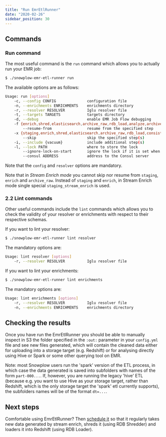 ```yaml
---
title: "Run EmrEtlRunner"
date: "2020-02-26"
sidebar_position: 30
---
```


## Commands

### Run command

The most useful command is the `run` command which allows you to actually run your EMR job:

```bash
$ ./snowplow-emr-etl-runner run
```

The available options are as follows:

```bash
Usage: run [options]
    -c, --config CONFIG              configuration file
    -n, --enrichments ENRICHMENTS    enrichments directory
    -r, --resolver RESOLVER          Iglu resolver file
    -t, --targets TARGETS            targets directory
    -d, --debug                      enable EMR Job Flow debugging
    -f {enrich,shred,elasticsearch,archive_raw,rdb_load,analyze,archive_enriched,archive_shredded,staging_stream_enrich},
        --resume-from                resume from the specified step
    -x {staging,enrich,shred,elasticsearch,archive_raw,rdb_load,consistency_check,analyze,load_manifest_check,archive_enriched,archive_shredded,staging_stream_enrich},
        --skip                       skip the specified step(s)
    -i, --include {vacuum}           include additional step(s)
    -l, --lock PATH                  where to store the lock
        --ignore-lock-on-start       ignore the lock if it is set when starting
        --consul ADDRESS             address to the Consul server
```

Note that the `config` and `resolver` options are mandatory.

Note that in _Stream Enrich mode_ you cannot skip nor resume from `staging`, `enrich` and `archive_raw`. Instead of `staging` and `enrich`, in Stream Enrich mode single special `staging_stream_enrich` is used.

### 2.2 Lint commands

Other useful commands include the `lint` commands which allows you to check the validity of your resolver or enrichments with respect to their respective schemas.

If you want to lint your resolver:

```bash
$ ./snowplow-emr-etl-runner lint resolver
```

The mandatory options are:

```bash
Usage: lint resolver [options]
    -r, --resolver RESOLVER          Iglu resolver file
```

If you want to lint your enrichments:

```bash
$ ./snowplow-emr-etl-runner lint enrichments
```

The mandatory options are:

```bash
Usage: lint enrichments [options]
    -r, --resolver RESOLVER          Iglu resolver file
    -n, --enrichments ENRICHMENTS    enrichments directory
```

## Checking the results

Once you have run the EmrEtlRunner you should be able to manually inspect in S3 the folder specified in the `:out:` parameter in your `config.yml` file and see new files generated, which will contain the cleaned data either for uploading into a storage target (e.g. Redshift) or for analysing directly using Hive or Spark or some other querying tool on EMR.

Note: most Snowplow users run the 'spark' version of the ETL process, in which case the data generated is saved into subfolders with names of the form `part-000...`. If, however, you are running the legacy 'hive' ETL (because e.g. you want to use Hive as your storage target, rather than Redshift, which is the only storage target the 'spark' etl currently supports), the subfolders names will be of the format `dt=...`.

## Next steps

Comfortable using EmrEtlRunner? Then [schedule it](https://github.com/snowplow/snowplow/wiki/3-Scheduling-EmrEtlRunner) so that it regularly takes new data generated by stream enrich, shreds it (using RDB Shredder) and loaders it into Redshift (using RDB Loader).
